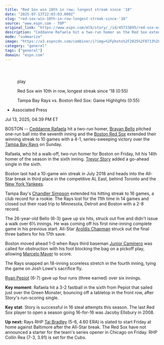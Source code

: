 ```yaml
---
title: "Red Sox win 10th in row; longest streak since '18"
date: "2025-07-13T22:03:03.000Z"
slug: "red-sox-win-10th-in-row-longest-streak-since-'18"
source: "www.espn.com - TOP"
original_link: "https://www.espn.com/mlb/story/_/id/45733895/red-sox-extend-winning-streak-10-games-longest-18"
description: "Ceddanne Rafaela hit a two-run homer as the Red Sox extended their winning streak to 10 games with a 4-1 win over the Rays."
mode: "summarize"
image: "https://a3.espncdn.com/combiner/i?img=%2Fphoto%2F2025%2F0713%2Fr1518694_1024x576_16%2D9.jpg"
category: "general"
tags: ["general"]
domain: "espn.com"
---
```

<div id="readability-page-1" class="page"><section id="article-feed" data-behavior="author_overlay article_header_news_feed_item_meta article_legal_footer"><article data-id="45733895" data-behavior="story_scroll story_progress" data-src="/mlb/story/_/id/45733895/red-sox-extend-winning-streak-10-games-longest-18"><div><header></header><figure data-video="watch,640,360,45733842,whitelist-AU|AR|BJ|CF|FM|TT|MZ|BS|VG|SC|BF|LS|NG|SL|AG|EC|MV|LR|NA|MU|SD|MW|MX|CR|SX|GM|GP|GW|NI|BB|GN|NE|GY|UG|GD|SV|ZM|SN|FK|US|AS|GU|MP|PR|VI|UM|GB|UK|CL|ST|PY|CO|GQ|SO|KE|MQ|MH|VC|NZ|AW|TC|TD|CU|CV|MF|BO|BM|CM|DJ|KM|BQ|PW|PA|NL|JM|UY|AI|PE|BZ|BW|MR|MG|CI|SS|GT|TZ|FJ|BL|CG|BI|GA|MS|VE|TG|GH|LC|ER|RW|ML|AO|SZ|HT|CD|KY|ZA|KN|RE|DO|HN|" data-cerebro-id="6874156cf9cb241c51c4fa68" data-title="Red Sox win 10th in row, longest streak since '18" data-source="espn" data-contributing-partner="wsc"><div><picture><source srcset="https://a.espncdn.com/combiner/i?img=%2Fmedia%2Fmotion%2Fwsc%2F2025%2F0713%2F6a5e206d%2D3474%2D4d29%2Da3b5%2D6b8a22e4271e%2F6a5e206d%2D3474%2D4d29%2Da3b5%2D6b8a22e4271e.jpg&amp;w=943&amp;h=530&amp;cquality=80&amp;format=jpg" media="(min-width: 376px)"><source srcset="https://a.espncdn.com/combiner/i?img=%2Fmedia%2Fmotion%2Fwsc%2F2025%2F0713%2F6a5e206d%2D3474%2D4d29%2Da3b5%2D6b8a22e4271e%2F6a5e206d%2D3474%2D4d29%2Da3b5%2D6b8a22e4271e.jpg&amp;w=375&amp;cquality=80, https://a.espncdn.com/combiner/i?img=%2Fmedia%2Fmotion%2Fwsc%2F2025%2F0713%2F6a5e206d%2D3474%2D4d29%2Da3b5%2D6b8a22e4271e%2F6a5e206d%2D3474%2D4d29%2Da3b5%2D6b8a22e4271e.jpg&amp;w=750&amp;cquality=40&amp;format=jpg 2x" media="(max-width: 375px)"></picture><p><span data-id="45733842">play</span></p></div><figcaption><div><p><span>Red Sox win 10th in row, longest streak since '18 (0:55)</span></p><p>Tampa Bay Rays vs. Boston Red Sox: Game Highlights (0:55)</p></div></figcaption></figure><div><div><ul><li><p>Associated Press</p></li></ul><p><span>Jul 13, 2025, 04:39 PM ET</span></p></div><p>BOSTON -- <a href="https://www.espn.com/mlb/player/_/id/4987382/ceddanne-rafaela">Ceddanne Rafaela</a> hit a two-run homer, <a href="https://www.espn.com/mlb/player/_/id/4720856/brayan-bello">Brayan Bello</a> pitched one-run ball into the seventh inning and the <a href="https://www.espn.com/mlb/team/_/name/bos/boston-red-sox">Boston Red Sox</a> extended their winning streak to 10 games with a 4-1, series-sweeping victory over the <a href="https://www.espn.com/mlb/team/_/name/tb/tampa-bay-rays">Tampa Bay Rays</a> on Sunday.</p><p>Rafaela, who hit a walk-off, two-run homer for Boston on Friday, hit his 14th homer of the season in the sixth inning. <a href="https://www.espn.com/mlb/player/_/id/32150/trevor-story">Trevor Story</a> added a go-ahead single in the sixth.</p><p>Boston last had a 10-game win streak in July 2018 and heads into the All-Star break in third place in the competitive AL East, behind Toronto and the <a href="https://www.espn.com/mlb/team/_/name/nyy/new-york-yankees">New York Yankees</a>.</p><p>Tampa Bay's <a href="https://www.espn.com/mlb/player/_/id/4679983/chandler-simpson">Chandler Simpson</a> extended his hitting streak to 16 games, a club record for a rookie. The Rays lost for the 11th time in 14 games and closed out their road trip to Minnesota, Detroit and Boston with a 2-8 record.</p><p>The 26-year-old Bello (6-3) gave up six hits, struck out five and didn't issue a walk over 6⅓ innings. He was coming off his first nine-inning complete game in his previous start. All-Star <a href="https://www.espn.com/mlb/player/_/id/30442/aroldis-chapman">Aroldis Chapman</a> struck out the final three batters for his 17th save.</p><p>Boston moved ahead 1-0 when Rays third baseman <a href="https://www.espn.com/mlb/player/_/id/4905921/junior-caminero">Junior Caminero</a> was called for obstruction with his foot blocking the bag on a pickoff play, allowing <a href="https://www.espn.com/mlb/player/_/id/4872648/marcelo-mayer">Marcelo Mayer</a> to score.</p><p>The Rays snapped an 18-inning scoreless stretch in the fourth inning, tying the game on Josh Lowe's sacrifice fly.</p><p><a href="https://www.espn.com/mlb/player/_/id/4208281/ryan-pepiot">Ryan Pepiot</a> (6-7) gave up four runs (three earned) over six innings.</p><p><hl2><strong>Key moment</strong>:</hl2> Rafaela hit a 3-2 fastball in the sixth from Pepiot that sailed just over the Green Monster, bouncing off a tabletop in the front row, after Story's run-scoring single.</p><p><hl2><strong>Key stat</strong>:</hl2> Story is successful in 16 steal attempts this season. The last Red Sox player to open a season going 16-for-16 was Jacoby Ellsbury in 2008.</p><p><hl2><strong>Up next:</strong></hl2> Rays RHP <a href="https://www.espn.com/mlb/player/_/id/42480/taj-bradley">Taj Bradley</a> (5-6, 4.60 ERA) is slated to start Friday at home against Baltimore after the All-Star break. The Red Sox have not announced a starter for the team's series opener in Chicago on Friday. RHP Collin Rea (7-3, 3.91) is set for the Cubs.</p>
</div></div></article></section></div>